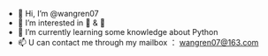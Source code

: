 - 👋 Hi, I’m @wangren07
- 👀 I’m interested in 🏀 & 🎸
- 🌱 I’m currently learning some knowledge about Python
- 📫 U can contact me through my mailbox ： wangren07@163.com

<!---
wangren07/wangren07 is a ✨ special ✨ repository because its `README.md` (this file) appears on your GitHub profile.
You can click the Preview link to take a look at your changes.
--->
